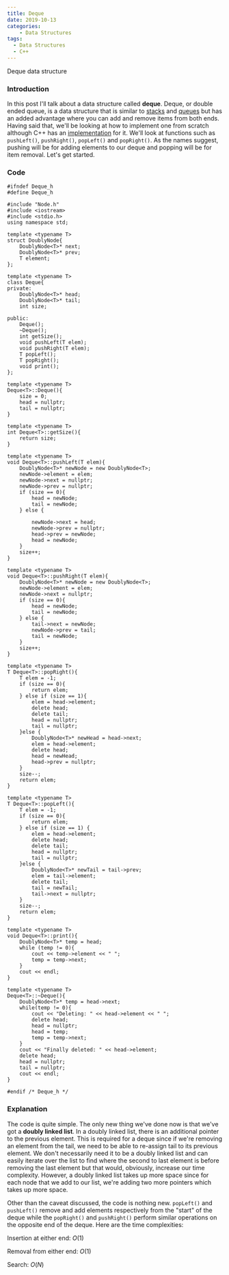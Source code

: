 ```yaml
---
title: Deque
date: 2019-10-13
categories: 
    - Data Structures
tags:
  - Data Structures
  - C++
---
```

Deque data structure
<!-- end-->

### Introduction

In this post I'll talk about a data structure called **deque**. Deque, or double ended queue, is a data structure that is similar to [stacks](/post/stacks) and [queues](/post/queue) but has an added advantage where you can add and remove items from both ends. Having said that, we'll be looking at how to implement one from scratch although C++ has an [implementation](http://www.cplusplus.com/reference/deque/) for it. We'll look at functions such as `pushLeft()`, `pushRight()`, `popLeft()` and `popRight()`. As the names suggest, pushing will be for adding elements to our deque and popping will be for item removal. Let's get started.

### Code

```cpp{numberLines}
#ifndef Deque_h
#define Deque_h

#include "Node.h"
#include <iostream>
#include <stdio.h>
using namespace std;

template <typename T>
struct DoublyNode{
    DoublyNode<T>* next;
    DoublyNode<T>* prev;
    T element;
};

template <typename T>
class Deque{
private:
    DoublyNode<T>* head;
    DoublyNode<T>* tail;
    int size;
    
public:
    Deque();
    ~Deque();
    int getSize();
    void pushLeft(T elem);
    void pushRight(T elem);
    T popLeft();
    T popRight();
    void print();
};

template <typename T>
Deque<T>::Deque(){
    size = 0;
    head = nullptr;
    tail = nullptr;
}

template <typename T>
int Deque<T>::getSize(){
    return size;
}

template <typename T>
void Deque<T>::pushLeft(T elem){
    DoublyNode<T>* newNode = new DoublyNode<T>;
    newNode->element = elem;
    newNode->next = nullptr;
    newNode->prev = nullptr;
    if (size == 0){
        head = newNode;
        tail = newNode;
    } else {
        
        newNode->next = head;
        newNode->prev = nullptr;
        head->prev = newNode;
        head = newNode;
    }
    size++;
}

template <typename T>
void Deque<T>::pushRight(T elem){
    DoublyNode<T>* newNode = new DoublyNode<T>;
    newNode->element = elem;
    newNode->next = nullptr;
    if (size == 0){
        head = newNode;
        tail = newNode;
    } else {
        tail->next = newNode;
        newNode->prev = tail;
        tail = newNode;
    }
    size++;
}

template <typename T>
T Deque<T>::popRight(){
    T elem = -1;
    if (size == 0){
        return elem;
    } else if (size == 1){
        elem = head->element;
        delete head;
        delete tail;
        head = nullptr;
        tail = nullptr;
    }else {
        DoublyNode<T>* newHead = head->next;
        elem = head->element;
        delete head;
        head = newHead;
        head->prev = nullptr;
    }
    size--;
    return elem;
}

template <typename T>
T Deque<T>::popLeft(){
    T elem = -1;
    if (size == 0){
        return elem;
    } else if (size == 1) {
        elem = head->element;
        delete head;
        delete tail;
        head = nullptr;
        tail = nullptr;
    }else {
        DoublyNode<T>* newTail = tail->prev;
        elem = tail->element;
        delete tail;
        tail = newTail;
        tail->next = nullptr;
    }
    size--;
    return elem;
}

template <typename T>
void Deque<T>::print(){
    DoublyNode<T>* temp = head;
    while (temp != 0){
        cout << temp->element << " ";
        temp = temp->next;
    }
    cout << endl;
}

template <typename T>
Deque<T>::~Deque(){
    DoublyNode<T>* temp = head->next;
    while(temp != 0){
        cout << "Deleting: " << head->element << " ";
        delete head;
        head = nullptr;
        head = temp;
        temp = temp->next;
    }
    cout << "Finally deleted: " << head->element;
    delete head;
    head = nullptr;
    tail = nullptr;
    cout << endl;
}

#endif /* Deque_h */

```

### Explanation

The code is quite simple. The only new thing we've done now is that we've got a **doubly linked list**. In a doubly linked list, there is an additional pointer to the previous element. This is required for a deque since if we're removing an element from the tail, we need to be able to re-assign tail to its previous element. We don't necessarily need it to be a doubly linked list and can easily iterate over the list to find where the second to last element is before removing the last element but that would, obviously, increase our time complexity. However, a doubly linked list takes up more space since for each node that we add to our list, we're adding two more pointers which takes up more space.

Other than the caveat discussed, the code is nothing new. `popLeft()` and `pushLeft()` remove and add elements respectively from the "start" of the deque while the `popRight()` and `pushRight()` perform similar operations on the opposite end of the deque. Here are the time complexities:

Insertion at either end: $O(1)$

Removal from either end: $O(1)$

Search: $O(N)$
